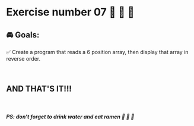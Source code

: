 # **Exercise number 07** :metal: :metal: :metal:

## :oncoming_automobile: **Goals**:  

:white_check_mark: Create a program that reads a 6 position array, then display that array in reverse order.

<br>

## AND THAT'S IT!!!

<br>

##### ***PS: don't forget to drink water and eat ramen*** :ramen: :ramen: :ramen: